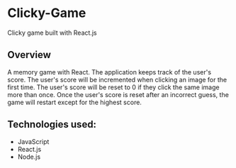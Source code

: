 # Clicky-Game
Clicky game built with React.js

## Overview

A memory game with React. The application keeps track of the user's score. The user's score will be incremented when clicking an image for the first time. The user's score will be reset to 0 if they click the same image more than once. Once the user's score is reset after an incorrect guess, the game will restart except for the highest score.

## Technologies used:

* JavaScript
* React.js
* Node.js

